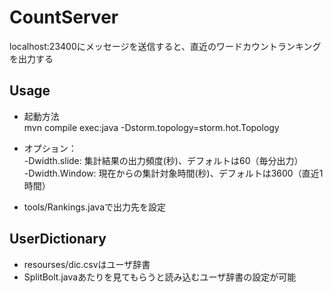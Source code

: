 # CountServer

localhost:23400にメッセージを送信すると、直近のワードカウントランキングを出力する

## Usage

* 起動方法  
mvn compile exec:java -Dstorm.topology=storm.hot.Topology  

* オプション：  
-Dwidth.slide: 集計結果の出力頻度(秒)、デフォルトは60（毎分出力）  
-Dwidth.Window: 現在からの集計対象時間(秒)、デフォルトは3600（直近1時間） 

* tools/Rankings.javaで出力先を設定

## UserDictionary

* resourses/dic.csvはユーザ辞書
* SplitBolt.javaあたりを見てもらうと読み込むユーザ辞書の設定が可能


